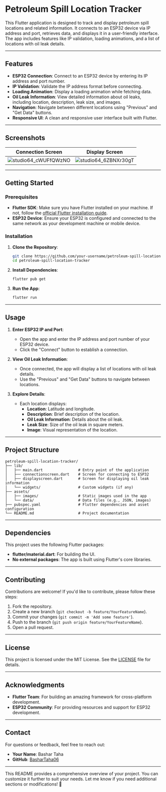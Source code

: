# Petroleum Spill Location Tracker

This Flutter application is designed to track and display petroleum spill locations and related information. It connects to an ESP32 device via IP address and port, retrieves data, and displays it in a user-friendly interface. The app includes features like IP validation, loading animations, and a list of locations with oil leak details.

---

## Features

- **ESP32 Connection**: Connect to an ESP32 device by entering its IP address and port number.
- **IP Validation**: Validate the IP address format before connecting.
- **Loading Animation**: Display a loading animation while fetching data.
- **Oil Leak Information**: View detailed information about oil leaks, including location, description, leak size, and images.
- **Navigation**: Navigate between different locations using "Previous" and "Get Data" buttons.
- **Responsive UI**: A clean and responsive user interface built with Flutter.

---

## Screenshots

| Connection Screen | Display Screen |
|-------------------|----------------|
| ![studio64_cWUFfQWzNO](https://github.com/user-attachments/assets/9323561a-378b-4b09-b99c-1ba07cb40c3c)|![studio64_6ZBNXr30gT](https://github.com/user-attachments/assets/3585dc8e-bfaa-44d1-a79b-2534ae818c0a)|

---

## Getting Started

### Prerequisites

- **Flutter SDK**: Make sure you have Flutter installed on your machine. If not, follow the [official Flutter installation guide](https://flutter.dev/docs/get-started/install).
- **ESP32 Device**: Ensure your ESP32 is configured and connected to the same network as your development machine or mobile device.

### Installation

1. **Clone the Repository**:
   ```bash
   git clone https://github.com/your-username/petroleum-spill-location-tracker.git
   cd petroleum-spill-location-tracker
   ```

2. **Install Dependencies**:
   ```bash
   flutter pub get
   ```

3. **Run the App**:
   ```bash
   flutter run
   ```

---

## Usage

1. **Enter ESP32 IP and Port**:
   - Open the app and enter the IP address and port number of your ESP32 device.
   - Click the "Connect" button to establish a connection.

2. **View Oil Leak Information**:
   - Once connected, the app will display a list of locations with oil leak details.
   - Use the "Previous" and "Get Data" buttons to navigate between locations.

3. **Explore Details**:
   - Each location displays:
     - **Location**: Latitude and longitude.
     - **Description**: Brief description of the location.
     - **Oil Leak Information**: Details about the oil leak.
     - **Leak Size**: Size of the oil leak in square meters.
     - **Image**: Visual representation of the location.

---

## Project Structure

```
petroleum-spill-location-tracker/
├── lib/
│   ├── main.dart                # Entry point of the application
│   ├── connectionscreen.dart    # Screen for connecting to ESP32
│   ├── displayscreen.dart       # Screen for displaying oil leak information
│   └── widgets/                 # Custom widgets (if any)
├── assets/
│   ├── images/                  # Static images used in the app
│   └── data/                    # Data files (e.g., JSON, images)
├── pubspec.yaml                 # Flutter dependencies and asset configuration
└── README.md                    # Project documentation
```

---

## Dependencies

This project uses the following Flutter packages:

- **flutter/material.dart**: For building the UI.
- **No external packages**: The app is built using Flutter's core libraries.

---

## Contributing

Contributions are welcome! If you'd like to contribute, please follow these steps:

1. Fork the repository.
2. Create a new branch (`git checkout -b feature/YourFeatureName`).
3. Commit your changes (`git commit -m 'Add some feature'`).
4. Push to the branch (`git push origin feature/YourFeatureName`).
5. Open a pull request.

---

## License

This project is licensed under the MIT License. See the [LICENSE](LICENSE) file for details.

---

## Acknowledgments

- **Flutter Team**: For building an amazing framework for cross-platform development.
- **ESP32 Community**: For providing resources and support for ESP32 development.

---

## Contact

For questions or feedback, feel free to reach out:

- **Your Name**: Bashar Taha
- **GitHub**: [BasharTaha06](https://github.com/BasharTaha06)

---

This README provides a comprehensive overview of your project. You can customize it further to suit your needs. Let me know if you need additional sections or modifications! 🚀

